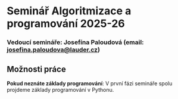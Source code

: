 # Seminář Algoritmizace a programování 2025-26
### Vedoucí semináře: Josefína Paloudová (email: [josefina.paloudova@lauder.cz](mailto:josefina.paloudova@lauder.cz))

## Možnosti práce
**Pokud neznáte základy programování**: V první fázi semináře spolu projdeme základy programování v Pythonu.


